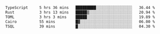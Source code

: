 <!--START_SECTION:waka-->

```txt
TypeScript     5 hrs 36 mins   █████████░░░░░░░░░░░░░░░░   36.44 %
Rust           3 hrs 13 mins   █████▒░░░░░░░░░░░░░░░░░░░   20.94 %
TOML           3 hrs 3 mins    █████░░░░░░░░░░░░░░░░░░░░   19.89 %
Cairo          55 mins         █▓░░░░░░░░░░░░░░░░░░░░░░░   06.00 %
TSQL           39 mins         █░░░░░░░░░░░░░░░░░░░░░░░░   04.30 %
```

<!--END_SECTION:waka-->